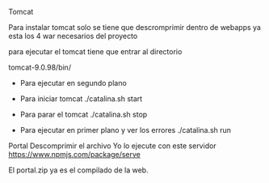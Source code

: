 Tomcat

Para instalar tomcat solo se tiene que descromprimir dentro de webapps ya esta los 4 war necesarios del proyecto

para ejecutar el tomcat tiene que entrar al directorio

tomcat-9.0.98/bin/

- Para ejecutar en segundo plano

- Para iniciar tomcat
./catalina.sh start

- Para parar el tomcat
./catalina.sh stop

- Para ejecutar en primer plano y ver los errores
./catalina.sh run


Portal
Descomprimir el archivo
Yo lo ejecute con este servidor https://www.npmjs.com/package/serve

El portal.zip ya es el compilado de la web.